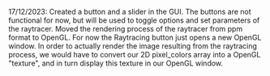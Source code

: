 17/12/2023:
Created a button and a slider in the GUI. The buttons are not functional for now, but will be used to toggle options and set parameters of the raytracer.
Moved the rendering process of the raytracer from ppm format to OpenGL.
For now the Raytracing button just opens a new OpenGL window.
In order to actually render the image resulting from the raytracing process, we would have to convert our 2D pixel_colors array into a OpenGL "texture", and in turn display this texture in our OpenGL window.
